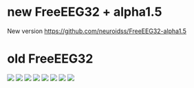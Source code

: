 # new FreeEEG32 + alpha1.5
New version https://github.com/neuroidss/FreeEEG32-alpha1.5

# old FreeEEG32
![](https://raw.githubusercontent.com/neuroidss/FreeEEG32/master/KiCad/out/pcb/3d/FreeEEG32_alpha_top.png)
![](https://raw.githubusercontent.com/neuroidss/FreeEEG32/master/KiCad/out/pcb/3d/FreeEEG32_alpha_bottom.png)
![](https://raw.githubusercontent.com/neuroidss/FreeEEG32/master/KiCad/out/sch/png/ADC-ADC1.png)
![](https://raw.githubusercontent.com/neuroidss/FreeEEG32/master/KiCad/out/sch/png/FreeEEG32.png)
![](https://raw.githubusercontent.com/neuroidss/FreeEEG32/master/KiCad/out/sch/png/ISO_WIFI_USB-ISO_WIFI_USB.png)
![](https://raw.githubusercontent.com/neuroidss/FreeEEG32/master/Inkscape/FreeEEG32_protocols.png)
![](https://raw.githubusercontent.com/neuroidss/FreeEEG32/master/OpenVibe/compare_alpha_FreeEEG32_all_OpenBCI%202017-02-11%2000:10:11.png)
[![](https://img.youtube.com/vi/YAnbPKo8-hI/0.jpg)](https://www.youtube.com/watch?v=YAnbPKo8-hI)
